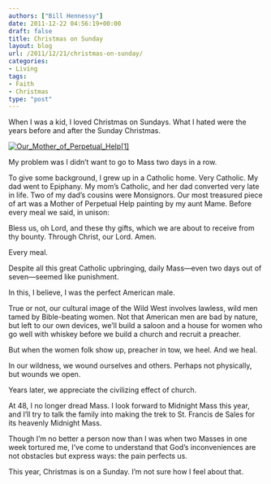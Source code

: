 ```yaml
---
authors: ["Bill Hennessy"]
date: 2011-12-22 04:56:19+00:00
draft: false
title: Christmas on Sunday
layout: blog
url: /2011/12/21/christmas-on-sunday/
categories:
- Living
tags:
- Faith
- Christmas
type: "post"
---
```


When I was a kid, I loved Christmas on Sundays. What I hated were the years before and after the Sunday Christmas. 

[![Our_Mother_of_Perpetual_Help[1]](https://hennessysview.com/wp-content/uploads/2011/12/Our_Mother_of_Perpetual_Help1_thumb.jpg)
](https://hennessysview.com/wp-content/uploads/2011/12/Our_Mother_of_Perpetual_Help1.jpg)

My problem was I didn’t want to go to Mass two days in a row.

To give some background, I grew up in a Catholic home. Very Catholic. My dad went to Epiphany. My mom’s Catholic, and her dad converted very late in life. Two of my dad’s cousins were Monsignors. Our most treasured piece of art was a Mother of Perpetual Help painting by my aunt Mame. Before every meal we said, in unison:

Bless us, oh Lord, and these thy gifts, which we are about to receive from thy bounty. Through Christ, our Lord. Amen.

Every meal.

Despite all this great Catholic upbringing, daily Mass—even two days out of seven—seemed like punishment. 

In this, I believe, I was the perfect American male.

True or not, our cultural image of the Wild West involves lawless, wild men tamed by Bible-beating women. Not that American men are bad by nature, but left to our own devices, we’ll build a saloon and a house for women who go well with whiskey before we build a church and recruit a preacher.

But when the women folk show up, preacher in tow, we heel. And we heal. 

In our wildness, we wound ourselves and others. Perhaps not physically, but wounds we open. 

Years later, we appreciate the civilizing effect of church. 

At 48, I no longer dread Mass. I look forward to Midnight Mass this year, and I’ll try to talk the family into making the trek to St. Francis de Sales for its heavenly Midnight Mass.

Though I’m no better a person now than I was when two Masses in one week tortured me, I’ve come to understand that God’s inconveniences are not obstacles but express ways: the pain perfects us. 

This year, Christmas is on a Sunday. I’m not sure how I feel about that.
